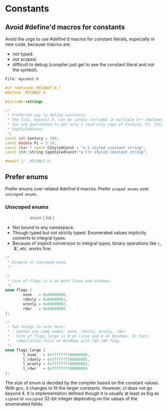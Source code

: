 # Constants

## Avoid #define'd macros for constants
Avoid the urge to use #define'd macros for constant literals, especially in new code, because macros are:
- not typed.
- not scoped.
- difficult to debug (compiler just get to see the constant literal and not the symbol).
```C++
File: myconst.h

#if !defined(_MYCONST_H_)
#define _MYCONST_H

#include <string>

/*
 * Preferred way to define constants.
 * The file, myconst.h, can be safely included in multiple C++ implementation files.
 * You are guaranteed to get only 1 read-only copy of Century, Pi, CStyledConst, and
 * CppStyledConst
 */
const int Century = 100;
const double Pi = 3.14;
const char * const CStyledConst = "a C styled constant string";
const std::string CppStyledConst("a C++ styled constant string";

#endif // _MTCONST_H_
```

## Prefer enums
Prefer enums over related #define'd macros. Prefer `scoped enums` over `unscoped enums`.

### Unscoped enums
>>enum <name> { list }
- Not bound to any namespace.
- Though typed but not strictly typed. Enumerated values implicitly converts to integral types.
- Because of implicit conversion to integral types, binary operations like `|`, `&', etc. works fine.

```C++
/*
 * Example of unscoped enum.
 */
 
/*
 * Size of flags is 4 on both linux and windows.
 */
enum flags {
        none   = 0x00000000,
        rdonly = 0x00000001,
        wronly = 0x00000002,
        rdwr   = 0x00000004
};

/*
 * Two things to note here:
 * - Cannot use same names: none, rdonly, wronly, rdwr.
 * - Size of flags_large is 8 on linux and 4 on Windows. In fact,
 *   compilation fails on Windows with /W2 /WX flag.
 */
enum flags_large {
        l_none   = 0x7fffffff00000000,
        l_rdonly = 0x7fffffff00000001,
        l_wronly = 0x7fffffff00000002,
        l_rdwr   = 0x7fffffff00000004
};
```
The size of enum is decided by the compiler based on the constant values. With gcc, it changes to fit the larger constants. However, cl does not go beyond 4. It is implementation defined though it is usually at least as big as `signed` or `unsigned` 32-bit integer depending on the values of the enumerated fields.
